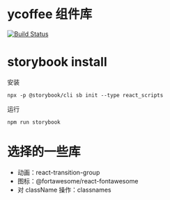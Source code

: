 # ycoffee 组件库

[![Build Status](https://travis-ci.org/yuyunzhi/ycoffee.svg?branch=master)](https://travis-ci.org/yuyunzhi/ycoffee)

# storybook install

安装

```$xslt
npx -p @storybook/cli sb init --type react_scripts
```

运行

```$xslt
npm run storybook
```

# 选择的一些库

- 动画：react-transition-group
- 图标：@fortawesome/react-fontawesome
- 对 className 操作：classnames
